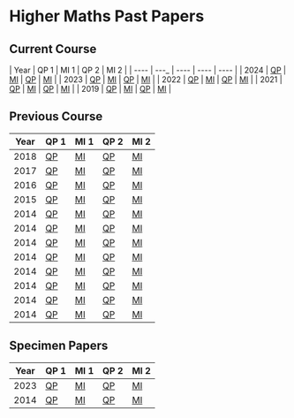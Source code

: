# Higher Maths Past Papers


## Current Course

| Year | QP 1                                    | MI 1                                    | QP 2                                    | MI 2 |
| ---- | ---_                                    | ----                                    | ----                                    | ---- |
| 2024 | [QP](H-Maths-2024-QP-1.pdf "2024 QP 1") | [MI](H-Maths-2024-MI-1.pdf "2024 MI 1") | [QP](H-Maths-2024-QP-2.pdf "2024 QP 2") | [MI](H-Maths-2024-MI-2.pdf "2024 MI 2") |
| 2023 | [QP](H-Maths-2023-QP-1.pdf "2023 QP 1") | [MI](H-Maths-2023-MI-1.pdf "2023 MI 1") | [QP](H-Maths-2023-QP-2.pdf "2023 QP 2") | [MI](H-Maths-2023-MI-2.pdf "2023 MI 2") |
| 2022 | [QP](H-Maths-2022-QP-1.pdf "2022 QP 1") | [MI](H-Maths-2022-MI-1.pdf "2022 MI 1") | [QP](H-Maths-2022-QP-2.pdf "2022 QP 2") | [MI](H-Maths-2022-MI-2.pdf "2022 MI 2") |
| 2021 | [QP](H-Maths-2021-QP-1.pdf "2021 QP 1") | [MI](H-Maths-2021-MI-1.pdf "2021 MI 1") | [QP](H-Maths-2021-QP-2.pdf "2021 QP 2") | [MI](H-Maths-2021-MI-2.pdf "2021 MI 2") |
| 2019 | [QP](H-Maths-2019-QP-1.pdf "2019 QP 1") | [MI](H-Maths-2019-MI-1.pdf "2019 MI 1") | [QP](H-Maths-2019-QP-2.pdf "2019 QP 2") | [MI](H-Maths-2019-MI-2.pdf "2019 MI 2") |


## Previous Course

| Year | QP 1                                    | MI 1                                    | QP 2                                    | MI 2 |
| ---- | ----                                    | ----                                    | ----                                    | ---- |
| 2018 | [QP](H-Maths-2018-QP-1.pdf "2018 QP 1") | [MI](H-Maths-2018-MI-1.pdf "2018 MI 1") | [QP](H-Maths-2018-QP-2.pdf "2018 QP 2") | [MI](H-Maths-2018-MI-2.pdf "2018 MI 2") |
| 2017 | [QP](H-Maths-2017-QP-1.pdf "2017 QP 1") | [MI](H-Maths-2017-MI-1.pdf "2017 MI 1") | [QP](H-Maths-2017-QP-2.pdf "2017 QP 2") | [MI](H-Maths-2017-MI-2.pdf "2017 MI 2") |
| 2016 | [QP](H-Maths-2015-QP-1.pdf "2016 QP 1") | [MI](H-Maths-2016-MI-1.pdf "2016 MI 1") | [QP](H-Maths-2016-QP-2.pdf "2016 QP 2") | [MI](H-Maths-2016-MI-2.pdf "2016 MI 2") |
| 2015 | [QP](H-Maths-2015-QP-1.pdf "2015 QP 1") | [MI](H-Maths-2015-MI-1.pdf "2015 MI 1") | [QP](H-Maths-2015-QP-2.pdf "2015 QP 2") | [MI](H-Maths-2015-MI-2.pdf "2015 MI 2") |
| 2014 | [QP](H-Maths-2014-QP-1.pdf "2014 QP 1") | [MI](H-Maths-2014-MI-1.pdf "2014 MI 1") | [QP](H-Maths-2014-QP-2.pdf "2014 QP 2") | [MI](H-Maths-2014-MI-2.pdf "2014 MI 2") |
| 2014 | [QP](H-Maths-2013-QP-1.pdf "2013 QP 1") | [MI](H-Maths-2014-MI-1.pdf "2013 MI 1") | [QP](H-Maths-2013-QP-2.pdf "2013 QP 2") | [MI](H-Maths-2013-MI-2.pdf "2013 MI 2") |
| 2014 | [QP](H-Maths-2012-QP-1.pdf "2012 QP 1") | [MI](H-Maths-2013-MI-1.pdf "2012 MI 1") | [QP](H-Maths-2012-QP-2.pdf "2012 QP 2") | [MI](H-Maths-2012-MI-1.pdf "2012 MI 2") |
| 2014 | [QP](H-Maths-2011-QP-1.pdf "2011 QP 1") | [MI](H-Maths-2012-MI-1.pdf "2011 MI 1") | [QP](H-Maths-2011-QP-2.pdf "2011 QP 2") | [MI](H-Maths-2012-MI-1.pdf "2011 MI 2") |
| 2014 | [QP](H-Maths-2010-QP-1.pdf "2010 QP 1") | [MI](H-Maths-2011-MI-1.pdf "2010 MI 1") | [QP](H-Maths-2010-QP-2.pdf "2010 QP 2") | [MI](H-Maths-2011-MI-1.pdf "2010 MI 2") |
| 2014 | [QP](H-Maths-2009-QP-1.pdf "2009 QP 1") | [MI](H-Maths-2010-MI-1.pdf "2009 MI 1") | [QP](H-Maths-2009-QP-2.pdf "2009 QP 2") | [MI](H-Maths-2010-MI-1.pdf "2009 MI 2") |
| 2014 | [QP](H-Maths-2008-QP-1.pdf "2008 QP 1") | [MI](H-Maths-2009-MI-1.pdf "2008 MI 1") | [QP](H-Maths-2008-QP-2.pdf "2008 QP 2") | [MI](H-Maths-2009-MI-1.pdf "2008 MI 2") |
| 2014 | [QP](H-Maths-2007-QP-1.pdf "2007 QP 1") | [MI](H-Maths-2008-MI-1.pdf "2007 MI 1") | [QP](H-Maths-2007-QP-2.pdf "2007 QP 2") | [MI](H-Maths-2008-MI-1.pdf "2007 MI 2") |


## Specimen Papers

| Year | QP 1                                              | MI 1                                              | QP 2                                              | MI 2 |
| ---- | ----                                              | ----                                              | ----                                              | ---- |
| 2023 | [QP](H-Maths-2023-SQP-1.pdf "2023 Specimen QP 1") | [MI](H-Maths-2023-SMI-1.pdf "2023 Specimen MI 1") | [QP](H-Maths-2023-SQP-2.pdf "2023 Specimen QP 2") | [MI](H-Maths-2023-SMI-2.pdf "2023 Specimen MI 2") |
| 2014 | [QP](H-Maths-2014-SQP-1.pdf "2014 Specimen QP 1") | [MI](H-Maths-2014-SMI-1.pdf "2014 Specimen MI 1") | [QP](H-Maths-2014-SQP-2.pdf "2014 Specimen QP 2") | [MI](H-Maths-2014-SMI-1.pdf "2014 Specimen MI 2") |

